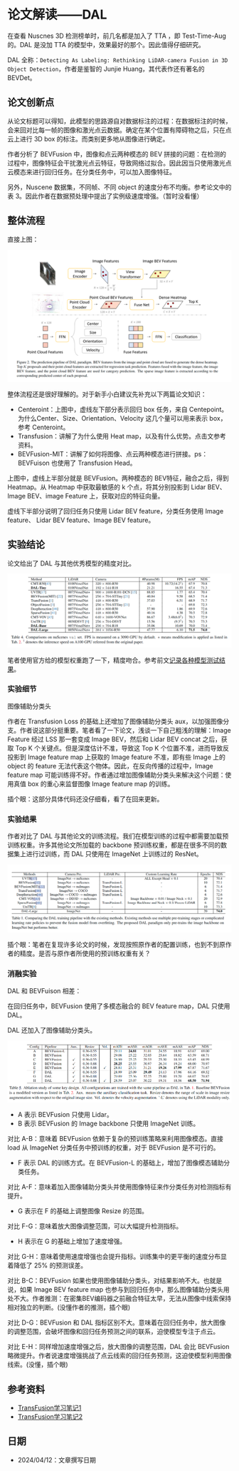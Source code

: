 # 论文解读——DAL

在查看 Nuscnes 3D 检测榜单时，前几名都是加入了 TTA ，即 Test-Time-Aug 的。DAL 是没加 TTA 的模型中，效果最好的那个。因此值得仔细研究。

DAL 全称：`Detecting As Labeling: Rethinking LiDAR-camera Fusion in 3D Object Detection`，作者是鉴智的 Junjie Huang，其代表作还有著名的 BEVDet。

## 论文创新点

从论文标题可以得知，此模型的思路源自对数据标注的过程：在数据标注的时候，会来回对比每一帧的图像和激光点云数据。确定在某个位置有障碍物之后，只在点云上进行 3D box 的标注。而类别更多地从图像进行确定。

作者分析了 BEVFusion 中，图像和点云两种模态的 BEV 拼接的问题：在检测的过程中，图像特征会干扰激光点云特征，导致网络过拟合。因此因当只使用激光点云模态来进行回归任务。在分类任务中，可以加入图像特征。

另外，Nuscene 数据集，不同帧、不同 object 的速度分布不均衡。参考论文中的表 3。因此作者在数据预处理中提出了实例级速度增强。（暂时没看懂）

## 整体流程

直接上图：

![1712902679257](image/paper_dal/dal_1.png)

整体流程还是很好理解的。对于新手小白建议先补充以下两篇论文知识：

* Centeroint：上图中，虚线左下部分表示回归 box 任务，来自 Centepoint。为什么Center、Size、Orientation、Velocity 这几个量可以用来表示 box，参考 Centeroint。
* Transfusion：讲解了为什么使用 Heat map，以及有什么优势。点击文参考资料。
* BEVFusion-MIT：讲解了如何将图像、点云两种模态进行拼接。ps：BEVFuison 也使用了 Transfusion Head。

上图中，虚线上半部分就是 BEVFusion。两种模态的 BEV特征，融合之后，得到 Heatmap。从 Heatmap 中获取最敏感的 k 个点，将其分别投影到 Lidar BEV、Image BEV、image Feature 上，获取对应的特征向量。

虚线下半部分说明了回归任务只使用 Lidar BEV feature，分类任务使用 Image feature、 Lidar BEV feature、Image BEV feature。

## 实验结论

论文给出了 DAL 与其他优秀模型的精度对比。

![1712906414764](image/paper_dal/dal_2.png)

笔者使用官方给的模型权重跑了一下，精度吻合。参考前文[记录各种模型测试结果](../eval_models/eval_models.md)。

### 实验细节

图像辅助分类头

作者在 Transfusion Loss 的基础上还增加了图像辅助分类头 aux，以加强图像分支。作者说这部分挺重要。笔者看了一下论文，浅谈一下自己粗浅的理解：Image Feature 经过 LSS 那一套变成 Image BEV，然后和 Lidar BEV concat 之后，获取 Top K 个关键点。但是深度估计不准，导致这 Top K 个位置不准，进而导致反投影到 Image feature map 上获取的 Image feature 不准，即有些 Image 上的 object 的 feature 无法代表这个物体。因此，在反向传播的过程中，Image feature map 可能训练得不好。作者通过增加图像辅助分类头来解决这个问题：使用真值 box 的重心来监督图像 Image feature map 的训练。

插个眼：这部分具体代码还没仔细看，看了在回来更新。

### 实验结果

作者对比了 DAL 与其他论文的训练流程。我们在模型训练的过程中都需要加载预训练权重。许多其他论文所加载的 backbone 预训练权重，都是在很多不同的数据集上进行过训练，而 DAL 只使用在 ImageNet 上训练过的 ResNet。

![1712906706053](image/paper_dal/dal_3.png)

插个眼：笔者在复现许多论文的时候，发现按照原作者的配置训练，也到不到原作者的精度。是否与原作者所使用的预训练权重有关？

### 消融实验

DAL 和 BEVFuison 相差：

在回归任务中，BEVFusion 使用了多模态融合的 BEV feature map，DAL 只使用 DAL。

DAL 还加入了图像辅助分类头。

![1712907259476](image/paper_dal/dal_4.png)

* A 表示 BEVFusion 只使用 Lidar。
* B 表示 BEVFusion 的 Image backbone 只使用 ImageNet 训练。

对比 A-B：意味着 BEVFusion 依赖于复杂的预训练策略来利用图像模态。直接 load 从 ImageNet 分类任务中预训练的权重，对于 BEVFusion 是不可行的。

* F 表示 DAL 的训练方式。在 BEVFusion-L 的基础上，增加了图像模态辅助分类任务。

对比 A-F：意味着加入图像辅助分类头并使用图像特征来作分类任务对检测指标有提升。

* G 表示在 F 的基础上调整图像 Resize 的范围。

对比 F-G：意味着放大图像调整范围，可以大幅提升检测指标。

* H 表示在 G 的基础上增加了速度增强。

对比 G-H：意味着使用速度增强也会提升指标。训练集中的更平衡的速度分布显着降低了 25% 的预测误差。

对比 B-C：BEVFusion 如果也使用图像辅助分类头，对结果影响不大。也就是说，如果 Image BEV feature map 也参与到回归任务中，那么图像辅助分类头用处不大。作者推测：在密集BEV编码器之前融合特征太早，无法从图像中线索保持相对独立的判断。(没懂作者的推测，插个眼)

对比 D-G：BEVFusion 和 DAL 指标区别不大。意味着在回归任务中，放大图像的调整范围，会破坏图像和回归任务预测之间的联系，迫使模型专注于点云。

对比 E-H：同样增加速度增强之后，放大图像的调整范围，DAL 会比 BEVFusion 略微提升。作者说速度增强挑战了点云线索的回归任务预测，这迫使模型利用图像线索。(没懂，插个眼)

## 参考资料

* [TransFusion学习笔记1](https://blog.csdn.net/ChuiGeDaQiQiu/article/details/133493065)
* [TransFusion学习笔记2](https://blog.csdn.net/ChuiGeDaQiQiu/article/details/133544746)

## 日期

* 2024/04/12：文章撰写日期
